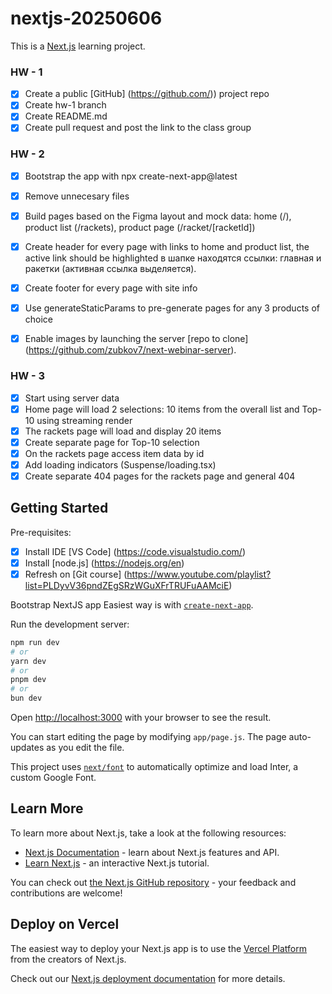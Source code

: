 # nextjs-20250606
This is a [Next.js](https://nextjs.org/) learning project. 

### HW - 1
* [x] Create a public [GitHub] (https://github.com/)) project repo 
* [x] Create hw-1 branch
* [x] Create README.md 
* [x] Create pull request and post the link to the class group

### HW - 2
* [x] Bootstrap the app with npx create-next-app@latest
* [x] Remove unnecesary files
* [x] Build pages based on the Figma layout and mock data:
home (/), product list (/rackets), product page (/racket/[racketId])
* [x] Create header for every page with links to home and product list, the active link should be highlighted 
в шапке находятся ссылки: главная и ракетки (активная ссылка выделяется). 
* [x] Create footer for every page with site info
* [x] Use generateStaticParams to pre-generate pages for any 3 products of choice
* [x] Enable images by launching the server [repo to clone] (https://github.com/zubkov7/next-webinar-server).


### HW - 3
* [x] Start using server data 
* [x] Home page will load 2 selections: 10 items from the overall list and Top-10 using streaming render
* [x] The rackets page will load and display 20 items
* [x] Create separate page for Top-10 selection
* [x] On the rackets page access item data by id
* [x] Add loading indicators (Suspense/loading.tsx)
* [x] Create separate 404 pages for the rackets page and general 404

## Getting Started

Pre-requisites:
* [x] Install IDE [VS Code] (https://code.visualstudio.com/)
* [x] Install [node.js] (https://nodejs.org/en)
* [x] Refresh on [Git course] (https://www.youtube.com/playlist?list=PLDyvV36pndZEgSRzWGuXFrTRUFuAAMciE)

Bootstrap NextJS app
Easiest way is with [`create-next-app`](https://github.com/vercel/next.js/tree/canary/packages/create-next-app).

Run the development server:

```bash
npm run dev
# or
yarn dev
# or
pnpm dev
# or
bun dev
```

Open [http://localhost:3000](http://localhost:3000) with your browser to see the result.

You can start editing the page by modifying `app/page.js`. The page auto-updates as you edit the file.

This project uses [`next/font`](https://nextjs.org/docs/basic-features/font-optimization) to automatically optimize and load Inter, a custom Google Font.

## Learn More

To learn more about Next.js, take a look at the following resources:

- [Next.js Documentation](https://nextjs.org/docs) - learn about Next.js features and API.
- [Learn Next.js](https://nextjs.org/learn) - an interactive Next.js tutorial.

You can check out [the Next.js GitHub repository](https://github.com/vercel/next.js/) - your feedback and contributions are welcome!

## Deploy on Vercel

The easiest way to deploy your Next.js app is to use the [Vercel Platform](https://vercel.com/new?utm_medium=default-template&filter=next.js&utm_source=create-next-app&utm_campaign=create-next-app-readme) from the creators of Next.js.

Check out our [Next.js deployment documentation](https://nextjs.org/docs/deployment) for more details.
